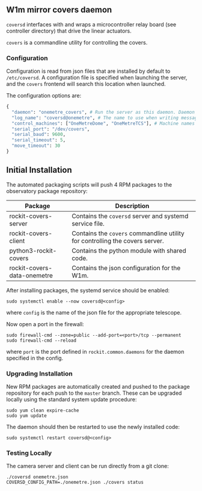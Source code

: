 ## W1m mirror covers daemon

`coversd` interfaces with and wraps a microcontroller relay board (see controller directory) that drive the linear actuators.

`covers` is a commandline utility for controlling the covers.

### Configuration

Configuration is read from json files that are installed by default to `/etc/coversd`.
A configuration file is specified when launching the server, and the `covers` frontend will search this location when launched.

The configuration options are:
```python
{
  "daemon": "onemetre_covers", # Run the server as this daemon. Daemon types are registered in `rockit.common.daemons`.
  "log_name": "coversd@onemetre", # The name to use when writing messages to the observatory log.
  "control_machines": ["OneMetreDome", "OneMetreTCS"], # Machine names that are allowed to control (rather than just query) state. Machine names are registered in `rockit.common.IP`.
  "serial_port": "/dev/covers",
  "serial_baud": 9600,
  "serial_timeout": 5,
  "move_timeout": 30
}

```
## Initial Installation

The automated packaging scripts will push 4 RPM packages to the observatory package repository:

| Package                     | Description                                                                  |
|-----------------------------|------------------------------------------------------------------------------|
| rockit-covers-server        | Contains the `coversd` server and systemd service file.                      |
| rockit-covers-client        | Contains the `covers` commandline utility for controlling the covers server. |
| python3-rockit-covers       | Contains the python module with shared code.                                 |
| rockit-covers-data-onemetre | Contains the json configuration for the W1m.                                 |

After installing packages, the systemd service should be enabled:

```
sudo systemctl enable --now coversd@<config>
```

where `config` is the name of the json file for the appropriate telescope.

Now open a port in the firewall:
```
sudo firewall-cmd --zone=public --add-port=<port>/tcp --permanent
sudo firewall-cmd --reload
```
where `port` is the port defined in `rockit.common.daemons` for the daemon specified in the config.

### Upgrading Installation

New RPM packages are automatically created and pushed to the package repository for each push to the `master` branch.
These can be upgraded locally using the standard system update procedure:
```
sudo yum clean expire-cache
sudo yum update
```

The daemon should then be restarted to use the newly installed code:
```
sudo systemctl restart coversd@<config>
```

### Testing Locally

The camera server and client can be run directly from a git clone:
```
./coversd onemetre.json
COVERSD_CONFIG_PATH=./onemetre.json ./covers status
```
